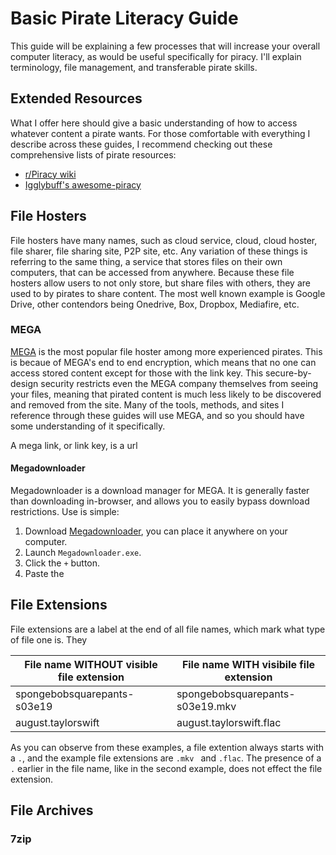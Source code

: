 # Basic Pirate Literacy Guide

This guide will be explaining a few processes that will increase your overall computer literacy, as would be useful specifically for piracy. I'll explain terminology, file management, and transferable pirate skills. 

## Extended Resources

What I offer here should give a basic understanding of how to access whatever content a pirate wants. For those comfortable with everything I describe across these guides, I recommend checking out these comprehensive lists of pirate resources:
- [r/Piracy wiki](https://www.reddit.com/r/Piracy/wiki/index)
- [Igglybuff's awesome-piracy](https://github.com/Igglybuff/awesome-piracy)   

## File Hosters

File hosters have many names, such as cloud service, cloud, cloud hoster, file sharer, file sharing site, P2P site, etc. Any variation of these things is referring to the same thing, a service that stores files on their own computers, that can be accessed from anywhere. Because these file hosters allow users to not only store, but share files with others, they are used to by pirates to share content. The most well known example is Google Drive, other contendors being Onedrive, Box, Dropbox, Mediafire, etc. 

### MEGA

[MEGA](https://mega.nz) is the most popular file hoster among more experienced pirates. This is becaue of MEGA's end to end encryption, which means that no one can access stored content except for those with the link key. This secure-by-design security restricts even the MEGA company themselves from seeing your files, meaning that pirated content is much less likely to be discovered and removed from the site. Many of the tools, methods, and sites I reference through these guides will use MEGA, and so you should have some understanding of it specifically. 

A mega link, or link key, is a url 

#### Megadownloader

Megadownloader is a download manager for MEGA. It is generally faster than downloading in-browser, and allows you to easily bypass download restrictions. Use is simple:

1. Download [Megadownloader](), you can place it anywhere on your computer.
2. Launch ```Megadownloader.exe```.
3. Click the ```+``` button.
4. Paste the 

## File Extensions

File extensions are a label at the end of all file names, which mark what type of file one is. They 

File name WITHOUT visible file extension | File name WITH visibile file extension
-----------------------------------------|---------------------------------------
spongebobsquarepants-s03e19 | spongebobsquarepants-s03e19.mkv
august.taylorswift | august.taylorswift.flac

As you can observe from these examples, a file extention always starts with a ```.```, and the example file extensions are ```.mkv ``` and ```.flac```. The presence of a ```.``` earlier in the file name, like in the second example, does not effect the file extension. 

## File Archives

### 7zip
